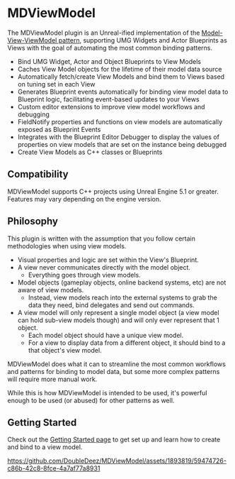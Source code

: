 # MDViewModel

The MDViewModel plugin is an Unreal-ified implementation of the [Model-View-ViewModel pattern](https://en.wikipedia.org/wiki/Model%E2%80%93view%E2%80%93viewmodel), supporting UMG Widgets and Actor Blueprints as Views with the goal of automating the most common binding patterns.

- Bind UMG Widget, Actor and Object Blueprints to View Models
- Caches View Model objects for the lifetime of their model data source
- Automatically fetch/create View Models and bind them to Views based on tuning set in each View
- Generates Blueprint events automatically for binding view model data to Blueprint logic, facilitating event-based updates to your Views
- Custom editor extensions to improve view model workflows and debugging
- FieldNotify properties and functions on view models are automatically exposed as Blueprint Events
- Integrates with the Blueprint Editor Debugger to display the values of properties on view models that are set on the instance being debugged
- Create View Models as C++ classes or Blueprints

## Compatibility

MDViewModel supports C++ projects using Unreal Engine 5.1 or greater. Features may vary depending on the engine version.

## Philosophy

This plugin is written with the assumption that you follow certain methodologies when using view models.

- Visual properties and logic are set within the View's Blueprint.
- A view never communicates directly with the model object.
  - Everything goes through view models.
- Model objects (gameplay objects, online backend systems, etc) are not aware of view models.
  - Instead, view models reach into the external systems to grab the data they need, bind delegates and send out commands.
- A view model will only represent a single model object (a view model can hold sub-view models though) and will only ever represent that 1 object.
  - Each model object should have a unique view model.
  - For a view to display data from a different object, it should bind to a that object's view model.

MDViewModel does what it can to streamline the most common workflows and patterns for binding to model data, but some more complex patterns will require more manual work.

While this is how MDViewModel is intended to be used, it's powerful enough to be used (or abused) for other patterns as well.

## Getting Started

Check out the [Getting Started page](https://github.com/DoubleDeez/MDViewModel/wiki/Getting-Started) to get set up and learn how to create and bind to a view model.

https://github.com/DoubleDeez/MDViewModel/assets/1893819/59474726-c86b-42c8-8fce-4a7af77a8931
